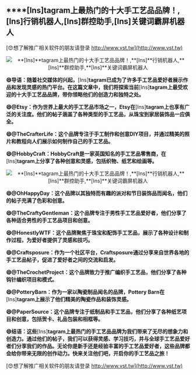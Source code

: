 ## ****[Ins]**tagram上最热门的十大手工艺品品牌！,**[Ins]**行销机器人,**[Ins]**群控助手,**[Ins]**关键词霸屏机器人**

[😍想了解推广相关软件的朋友请登录 http://www.vst.tw](http://www.vst.tw)

 <center><img src="https://vst.tw/MP4/tuiguang/png/3.png" alt="**[Ins]**tagram上最热门的十大手工艺品品牌！,**[Ins]**行销机器人,**[Ins]**群控助手,**[Ins]**关键词霸屏机器人"></center>

**😄导语：随着社交媒体的兴起，**[Ins]**tagram已成为了许多手工艺品爱好者展示作品和发现灵感的热门平台。在这篇文章中，我们将探索当前**[Ins]**tagram上最受欢迎的十大手工艺品品牌，带你领略他们的创造力和独特之处。**

**😄@Etsy：作为世界上最大的手工艺品市场之一，Etsy在**[Ins]**tagram上也享有广泛的关注度。他们的帖子涵盖了各种类型的手工艺品，从珠宝到家居装饰品一应俱全。**

**😄@TheCrafterLife：这个品牌专注于手工制作和创意DIY项目，并通过精美的照片和教程向人们展示如何制作自己的手工艺品。**

**😄@HobbyCraft：HobbyCraft是一家英国知名的手工艺品零售商，在**[Ins]**tagram上分享了各种创意和灵感，包括织物、纸艺和绘画等。**

 <center><img src="https://vst.tw/MP4/tuiguang/png/8.png" alt="**[Ins]**tagram上最热门的十大手工艺品品牌！,**[Ins]**行销机器人,**[Ins]**群控助手,**[Ins]**关键词霸屏机器人"></center>

**😄@OhHappyDay：这个品牌以其独特而有趣的派对和节日装饰品而闻名，他们的帖子充满了色彩和创意。**

**😄@TheCraftyGentleman：这个品牌专注于男性手工艺品爱好者，他们分享了各种适合男性的手工艺品项目和创意。**

**😄@HonestlyWTF：这个品牌聚焦于珠宝和配饰手工艺品，展示了各种设计和制作过程，为爱好者提供了灵感和技巧。**

**😄@Craftsposure：作为一个社区平台，Craftsposure通过分享来自世界各地的手工艺品帖子，促进了爱好者之间的交流和启发。**

**😄@TheCrochetProject：这个品牌致力于推广编织手工艺品，他们分享了各种钩针编织项目和模式。**

**😄@PotteryBarn：作为一家以陶瓷制品闻名的品牌，Pottery Barn在**[Ins]**tagram上展示了他们精美的陶瓷作品和装饰灵感。**

**😄@PaperSource：这个品牌专注于纸制品和手工艺品，他们分享了各种纸艺项目和创意，包括贺卡、礼品包装和相框等。**

**😄结语：这些**[Ins]**tagram上最热门的手工艺品品牌为我们带来了无尽的想象力和创造力。通过他们的帖子，我们可以获得灵感、学习技巧，并与全球手工艺品爱好者们分享我们的作品。无论你是新手还是经验丰富的手工艺品爱好者，这些品牌都会给你带来无限的创作动力。快来关注他们吧，开启你的手工艺品之旅！**

[😍想了解推广相关软件的朋友请登录 http://www.vst.tw](http://www.vst.tw)



